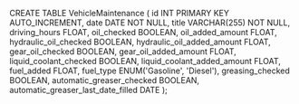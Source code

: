 CREATE TABLE VehicleMaintenance (
    id INT PRIMARY KEY AUTO_INCREMENT,
    date DATE NOT NULL,
    title VARCHAR(255) NOT NULL,
    driving_hours FLOAT,
    oil_checked BOOLEAN,
    oil_added_amount FLOAT,
    hydraulic_oil_checked BOOLEAN,
    hydraulic_oil_added_amount FLOAT,
    gear_oil_checked BOOLEAN,
    gear_oil_added_amount FLOAT,
    liquid_coolant_checked BOOLEAN,
    liquid_coolant_added_amount FLOAT,
    fuel_added FLOAT,
    fuel_type ENUM('Gasoline', 'Diesel'),
    greasing_checked BOOLEAN,
    automatic_greaser_checked BOOLEAN,
    automatic_greaser_last_date_filled DATE
);
